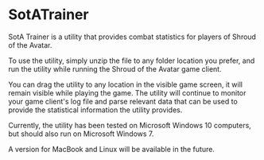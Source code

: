 # SotATrainer
SotA Trainer is a utility that provides combat statistics for players of Shroud of the Avatar.

To use the utility, simply unzip the file to any folder location you prefer, and run the utility
while running the Shroud of the Avatar game client.

You can drag the utility to any location in the visible game screen, it will remain visible
while playing the game.  The utility will continue to monitor your game client's log file and
parse relevant data that can be used to provide the statistical information the utility provides.

Currently, the utility has been tested on Microsoft Windows 10 computers, but should also run on
Microsoft Windows 7.

A version for MacBook and Linux will be available in the future.
